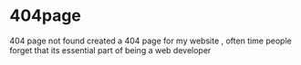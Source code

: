 # 404page
404 page not found 
created a 404 page for my website , often time people forget that its essential part of being a web developer 
